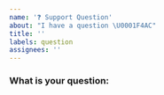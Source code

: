 ```yaml
---
name: '❓ Support Question'
about: "I have a question \U0001F4AC"
title: ''
labels: question
assignees: ''
---
```


<!--

🛑Consider whether Github issues is the best place to ask this question.  Perhaps some of the support channels will give you better help, faster:

- Discord https://discord.gg/poimandres

* Please fill out this template with all the relevant information so we can
  understand how best to support you.

-->

### What is your question:

<!-- Ask your question.  Be as detailed as you can. -->
